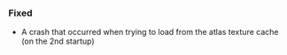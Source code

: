 ### Fixed

- A crash that occurred when trying to load from the atlas texture cache (on the 2nd startup)
